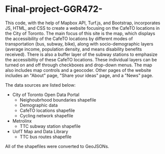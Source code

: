 # Final-project-GGR472-

This code, with the help of Mapbox API, Turf.js, and Bootstrap, incorporates JS, HTML, and CSS to create a website focusing on the CafeTO locations in the City of Toronto. The main focus of this site is the map, which displays the accessibility of the CafeTO locations by different modes of transportation (bus, subway, bike), along with socio-demographic layers (average income, population density, and means disability benefits received). There is also a buffer layer of the subway stations to emphasize the accessibiltiy of these CafeTO locations. These individual layers can be turned on and off through checkboxes and drop-down menus. The map also includes map controls and a geocoder. Other pages of the website includes an "About" page, "Share your ideas" page, and a "News" page. 

The data sources are listed below:
- City of Toronto Open Data Portal
    - Neighoubrhood boundaries shapefile
    - Demographic data
    - CafeTO locations shapefile
    - Cycling network shapefile
- Metrolinx
    - TTC subway station shapefile
- UofT Map and Data Library
    - TTC bus routes shapefile

All of the shapefiles were converted to GeoJSONs. 
    
